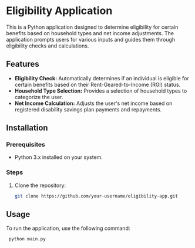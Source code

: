 # Eligibility Application

This is a Python application designed to determine eligibility for certain benefits based on household types and net income adjustments. The application prompts users for various inputs and guides them through eligibility checks and calculations.

## Features

- **Eligibility Check:** Automatically determines if an individual is eligible for certain benefits based on their Rent-Geared-to-Income (RGI) status.
- **Household Type Selection:** Provides a selection of household types to categorize the user.
- **Net Income Calculation:** Adjusts the user's net income based on registered disability savings plan payments and repayments.

## Installation

### Prerequisites

- Python 3.x installed on your system.

### Steps

1. Clone the repository:

   ```bash
   git clone https://github.com/your-username/eligibility-app.git
## Usage
To run the application, use the following command:
   ```bash
    python main.py
